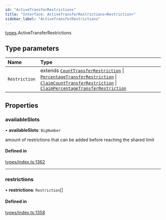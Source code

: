 ```yaml
---
id: "ActiveTransferRestrictions"
title: "Interface: ActiveTransferRestrictions<Restriction>"
sidebar_label: "ActiveTransferRestrictions"
---
```


[types](../../../modules/Types/Types.md).ActiveTransferRestrictions

## Type parameters

| Name | Type |
| :------ | :------ |
| `Restriction` | extends [`CountTransferRestriction`](../CountTransferRestriction/CountTransferRestriction.md) \| [`PercentageTransferRestriction`](../PercentageTransferRestriction/PercentageTransferRestriction.md) \| [`ClaimCountTransferRestriction`](../ClaimCountTransferRestriction/ClaimCountTransferRestriction.md) \| [`ClaimPercentageTransferRestriction`](../ClaimPercentageTransferRestriction/ClaimPercentageTransferRestriction.md) |

## Properties

### availableSlots

• **availableSlots**: `BigNumber`

amount of restrictions that can be added before reaching the shared limit

#### Defined in

[types/index.ts:1362](https://github.com/PolymeshAssociation/polymesh-sdk/blob/2d3ac2aea/src/types/index.ts#L1362)

___

### restrictions

• **restrictions**: `Restriction`[]

#### Defined in

[types/index.ts:1358](https://github.com/PolymeshAssociation/polymesh-sdk/blob/2d3ac2aea/src/types/index.ts#L1358)
